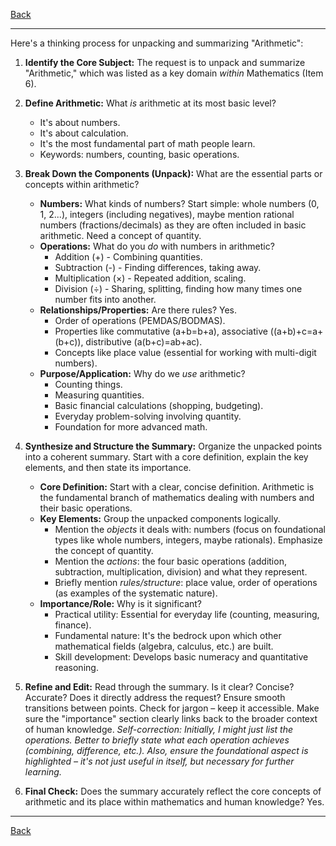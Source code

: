 [Back](README.md)

---

Here's a thinking process for unpacking and summarizing "Arithmetic":

1.  **Identify the Core Subject:** The request is to unpack and summarize "Arithmetic," which was listed as a key domain *within* Mathematics (Item 6).

2.  **Define Arithmetic:** What *is* arithmetic at its most basic level?
    *   It's about numbers.
    *   It's about calculation.
    *   It's the most fundamental part of math people learn.
    *   Keywords: numbers, counting, basic operations.

3.  **Break Down the Components (Unpack):** What are the essential parts or concepts within arithmetic?
    *   **Numbers:** What kinds of numbers? Start simple: whole numbers (0, 1, 2...), integers (including negatives), maybe mention rational numbers (fractions/decimals) as they are often included in basic arithmetic. Need a concept of quantity.
    *   **Operations:** What do you *do* with numbers in arithmetic?
        *   Addition (+) - Combining quantities.
        *   Subtraction (-) - Finding differences, taking away.
        *   Multiplication (×) - Repeated addition, scaling.
        *   Division (÷) - Sharing, splitting, finding how many times one number fits into another.
    *   **Relationships/Properties:** Are there rules? Yes.
        *   Order of operations (PEMDAS/BODMAS).
        *   Properties like commutative (a+b=b+a), associative ((a+b)+c=a+(b+c)), distributive (a(b+c)=ab+ac).
        *   Concepts like place value (essential for working with multi-digit numbers).
    *   **Purpose/Application:** Why do we *use* arithmetic?
        *   Counting things.
        *   Measuring quantities.
        *   Basic financial calculations (shopping, budgeting).
        *   Everyday problem-solving involving quantity.
        *   Foundation for more advanced math.

4.  **Synthesize and Structure the Summary:** Organize the unpacked points into a coherent summary. Start with a core definition, explain the key elements, and then state its importance.

    *   **Core Definition:** Start with a clear, concise definition. Arithmetic is the fundamental branch of mathematics dealing with numbers and their basic operations.
    *   **Key Elements:** Group the unpacked components logically.
        *   Mention the *objects* it deals with: numbers (focus on foundational types like whole numbers, integers, maybe rationals). Emphasize the concept of quantity.
        *   Mention the *actions*: the four basic operations (addition, subtraction, multiplication, division) and what they represent.
        *   Briefly mention *rules/structure*: place value, order of operations (as examples of the systematic nature).
    *   **Importance/Role:** Why is it significant?
        *   Practical utility: Essential for everyday life (counting, measuring, finance).
        *   Fundamental nature: It's the bedrock upon which other mathematical fields (algebra, calculus, etc.) are built.
        *   Skill development: Develops basic numeracy and quantitative reasoning.

5.  **Refine and Edit:** Read through the summary. Is it clear? Concise? Accurate? Does it directly address the request? Ensure smooth transitions between points. Check for jargon – keep it accessible. Make sure the "importance" section clearly links back to the broader context of human knowledge. *Self-correction: Initially, I might just list the operations. Better to briefly state what each operation achieves (combining, difference, etc.). Also, ensure the foundational aspect is highlighted – it's not just useful in itself, but necessary for further learning.*

6.  **Final Check:** Does the summary accurately reflect the core concepts of arithmetic and its place within mathematics and human knowledge? Yes.

---

[Back](README.md)
